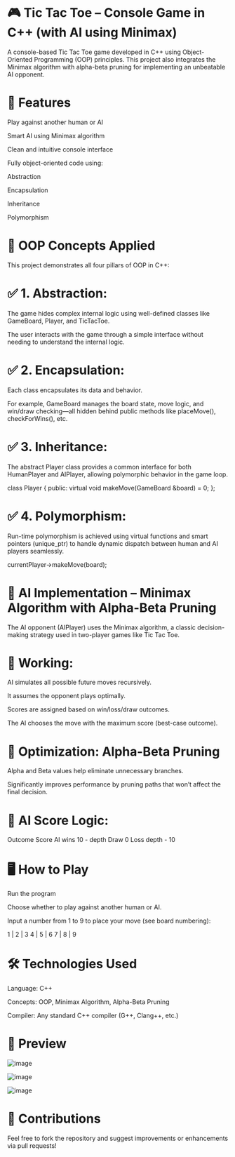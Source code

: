 # 🎮 Tic Tac Toe – Console Game in C++ (with AI using Minimax)
A console-based Tic Tac Toe game developed in C++ using Object-Oriented Programming (OOP) principles. This project also integrates the Minimax algorithm with alpha-beta pruning for implementing an unbeatable AI opponent.

# 📌 Features
Play against another human or AI

Smart AI using Minimax algorithm

Clean and intuitive console interface

Fully object-oriented code using:

Abstraction

Encapsulation

Inheritance

Polymorphism

# 🧠 OOP Concepts Applied
This project demonstrates all four pillars of OOP in C++:

# ✅ 1. Abstraction:

The game hides complex internal logic using well-defined classes like GameBoard, Player, and TicTacToe.

The user interacts with the game through a simple interface without needing to understand the internal logic.

# ✅ 2. Encapsulation:

Each class encapsulates its data and behavior.

For example, GameBoard manages the board state, move logic, and win/draw checking—all hidden behind public methods like placeMove(), checkForWins(), etc.

# ✅ 3. Inheritance:

The abstract Player class provides a common interface for both HumanPlayer and AIPlayer, allowing polymorphic behavior in the game loop.

class Player
{
public:
    virtual void makeMove(GameBoard &board) = 0;
};

# ✅ 4. Polymorphism:

Run-time polymorphism is achieved using virtual functions and smart pointers (unique_ptr<Player>) to handle dynamic dispatch between human and AI players seamlessly.

currentPlayer->makeMove(board);

# 🧠 AI Implementation – Minimax Algorithm with Alpha-Beta Pruning
The AI opponent (AIPlayer) uses the Minimax algorithm, a classic decision-making strategy used in two-player games like Tic Tac Toe.

# 🧮 Working:
AI simulates all possible future moves recursively.

It assumes the opponent plays optimally.

Scores are assigned based on win/loss/draw outcomes.

The AI chooses the move with the maximum score (best-case outcome).

# 🔧 Optimization: Alpha-Beta Pruning

Alpha and Beta values help eliminate unnecessary branches.

Significantly improves performance by pruning paths that won’t affect the final decision.

# 🧠 AI Score Logic:

Outcome	Score
AI wins	10 - depth
Draw	0
Loss	depth - 10

# 🖥️ How to Play

Run the program

Choose whether to play against another human or AI.

Input a number from 1 to 9 to place your move (see board numbering):

  1 | 2 | 3
  4 | 5 | 6
  7 | 8 | 9

# 🛠️ Technologies Used

Language: C++

Concepts: OOP, Minimax Algorithm, Alpha-Beta Pruning

Compiler: Any standard C++ compiler (G++, Clang++, etc.)

# 📸 Preview

![image](https://github.com/user-attachments/assets/e5920df5-49ed-4bb5-9b32-2fd5d012930a)

![image](https://github.com/user-attachments/assets/b7a2077e-0700-45b0-a80b-0bee679d1169)

![image](https://github.com/user-attachments/assets/78cf9412-5405-4323-a82c-b42ae81f150f)




# 🙌 Contributions
Feel free to fork the repository and suggest improvements or enhancements via pull requests!
